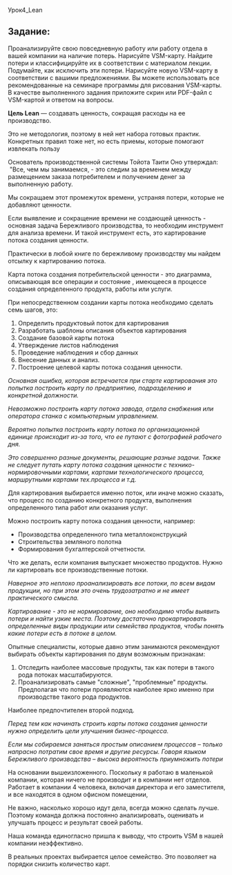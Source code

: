 Урок4_Lean

## Задание:

Проанализируйте свою повседневную работу или работу отдела в вашей компании на наличие потерь.
Нарисуйте VSM-карту.
Найдите потери и классифицируйте их в соответствии с материалом лекции.
Подумайте, как исключить эти потери.
Нарисуйте новую VSM-карту в соответствии с вашими предложениями.
Вы можете использовать все рекомендованные на семинаре программы для рисования VSM-карты. В качестве выполненного задания приложите скрин или PDF-файл с VSM-картой и ответом на вопросы.

**Цель Lean** ― создавать ценность, сокращая расходы на ее производство.

Это не методология, поэтому в ней нет набора готовых практик. Конкретных правил тоже нет, но есть приемы, которые помогают извлекать пользу

Основатель производственной системы Тойота Таити Оно утверждал:  "Все, чем мы занимаемся, - это следим за временем между размещением заказа потребителем и получением денег за выполненную работу.

Мы сокращаем этот промежуток времени, устраняя потери, которые не добавляют ценности.

Если выявление и сокращение времени не создающей ценность - основная задача Бережливого производства, то необходим инструмент для анализа времени. И такой инструмент есть, это картирование потока создания ценности.

Практически в любой книге по бережливому производству мы найдем отсылку к картированию потока. 

Карта потока создания потребительской ценности - это диаграмма, описывающая все операции и состояние , имеющееся в процессе создания определенного продукта, работы или услуги. 

При непосредственном создании карты потока необходимо сделать семь шагов, это:
1. Определить продуктовый поток для картирования
2. Разработать шаблоны описания объектов картирования
3. Создание базовой карты потока
4. Утверждение листов наблюдения
5. Проведение наблюдения и сбор данных
6. Внесение данных и анализ.
7. Построение целевой карты потока создания ценности.

*Основная ошибка, которая встречается при старте картирования это попытка построить карту по предприятию, подразделению и конкретной должности.*

*Невозможно построить карту потока завода, отдела снабжения или оператора станка с компьютерным управлением.*

*Вероятно попытка построить карту потока по организационной единице происходит из-за того, что ее путают с фотографией рабочего дня.*

*Это совершенно разные документы, решающие разные задачи. Также не следует путать карту потока создания ценности с технико-нормировочными картами, картами технологического процесса, маршрутными картами тех.процесса и т.д.*

Для картирования выбирается именно поток, или иначе можно сказать, что процесс по созданию конкретного продукта, выполнения определенного типа работ или оказания услуг.

Можно построить карту потока создания ценности, например:
- Производства определенного типа металлоконструкций
- Строительства земляного полотна
- Формирования бухгалтерской отчетности.

Что же делать, если компания выпускает множество продуктов. Нужно ли картировать все производственные потоки.

*Наверное это неплохо проанализировать все потоки, по всем видам продукции, но при этом это очень трудозатратно и не имеет практического смысла.*

*Картирование - это не нормирование, оно необходимо чтобы выявить потери и найти узкие места. Поэтому достаточно прокартировать определенные виды продукции или семейства продуктов, чтобы понять какие потери есть в потоке в целом.*

Опытные специалисты, которые давно этим занимаются рекомендуют выбирать объекты картирования по двум возможным признакам:
1. Отследить наиболее массовые продукты, так как потери в такого рода потоках масштабируются.
2. Проанализировать самые "сложные", "проблемные" продукты. Предполагая что потери проявляются наиболее ярко именно при производстве такого рода продуктов.

Наиболее предпочтителен второй подход.

*Перед тем как начинать строить карты потока создания ценности нужно определить цели улучшения бизнес-процесса.* 

_*Если мы собираемся заняться простым описанием процессов – только напрасно потратим свое время и другие ресурсы. Говоря языком Бережливого производства – высока вероятность приумножить потери*_

На основании вышеизложенного. Поскольку я работаю в маленькой компании, которая ничего не производит и в компании нет отделов. Работает в компании 4 человека, включая директора и его заместителя, и все находятся в одном офисном помещении,

Не важно, насколько хорошо идут дела, всегда можно сделать лучше. Поэтому команда должна постоянно анализировать, оценивать и улучшать процесс и результат своей работы.

Наша команда единогласно пришла к  выводу, что строить VSM в нашей компании неэффективно.

В реальных проектах выбирается целое семейство. Это позволяет на порядки снизить количество карт.